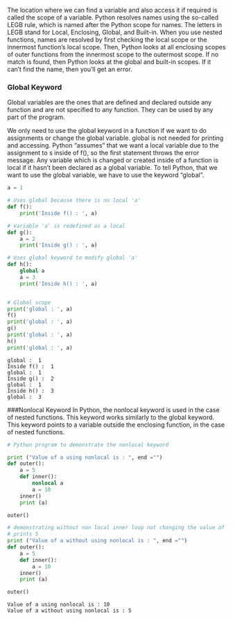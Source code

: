 
The location where we can find a variable and also access it if required is called the scope of a variable. Python resolves names using the so-called LEGB rule, which is named after the Python scope for names. The letters in LEGB stand for Local, Enclosing, Global, and Built-in. When you use nested functions, names are resolved by first checking the local scope or the innermost function’s local scope. Then, Python looks at all enclosing scopes of outer functions from the innermost scope to the outermost scope. If no match is found, then Python looks at the global and built-in scopes. If it can’t find the name, then you’ll get an error.
### Global Keyword
Global variables are the ones that are defined and declared outside any function and are not specified to any function. They can be used by any part of the program.

We only need to use the global keyword in a function if we want to do assignments or change the global variable. global is not needed for printing and accessing. Python “assumes” that we want a local variable due to the assignment to s inside of f(), so the first statement throws the error message. Any variable which is changed or created inside of a function is local if it hasn’t been declared as a global variable. To tell Python, that we want to use the global variable, we have to use the keyword “global”.

``` py
a = 1

# Uses global because there is no local 'a'
def f():
	print('Inside f() : ', a)

# Variable 'a' is redefined as a local
def g():
	a = 2
	print('Inside g() : ', a)

# Uses global keyword to modify global 'a'
def h():
	global a
	a = 3
	print('Inside h() : ', a)


# Global scope
print('global : ', a)
f()
print('global : ', a)
g()
print('global : ', a)
h()
print('global : ', a)
```
```
global :  1
Inside f() :  1
global :  1
Inside g() :  2
global :  1
Inside h() :  3
global :  3
```
###Nonlocal Keyword
In Python, the nonlocal keyword is used in the case of nested functions. This keyword works similarly to the global keyword. This keyword points to a variable outside the enclosing function, in the case of nested functions.

``` py
# Python program to demonstrate the nonlocal keyword

print ("Value of a using nonlocal is : ", end ="")
def outer():
	a = 5
	def inner():
		nonlocal a
		a = 10
	inner()
	print (a)

outer()

# demonstrating without non local inner loop not changing the value of outer a
# prints 5
print ("Value of a without using nonlocal is : ", end ="")
def outer():
	a = 5
	def inner():
		a = 10
	inner()
	print (a)

outer()
```

```
Value of a using nonlocal is : 10
Value of a without using nonlocal is : 5
```